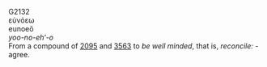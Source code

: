 <body>
  <p>G2132<br>  εὐνόεω  <br> eunoeō  <br><i>yoo-no-eh‘-o </i><br>From a compound of <a href="g2095.htm">2095</a> and <a href="g3563.htm">3563</a>  to <i>be</i> <i>well</i> <i>minded</i>, that is, <i>reconcile:</i> - agree.<br></p>
 </body>